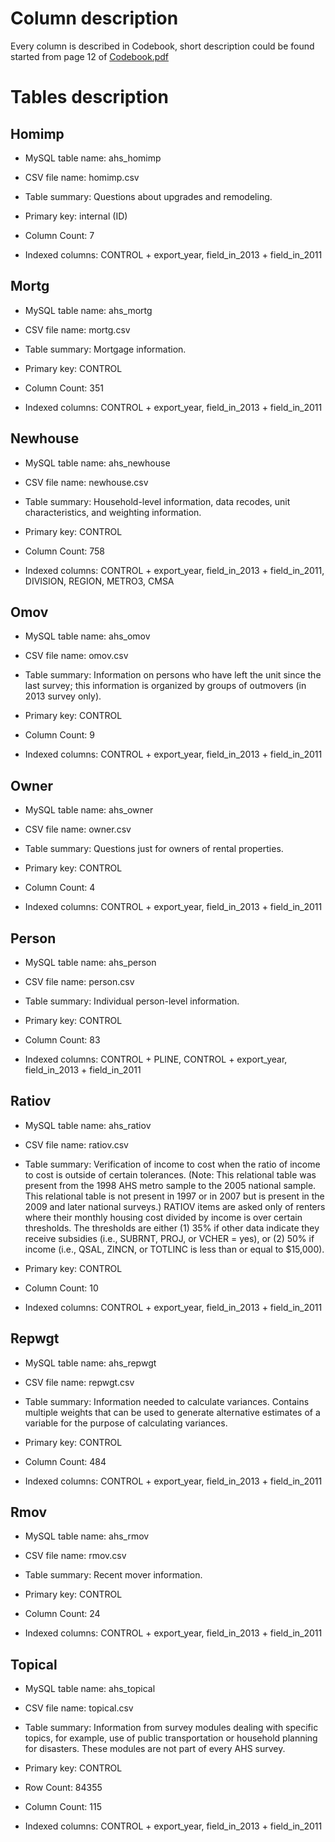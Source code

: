 # Column description

Every column is described in Codebook, short description could be found started from page 12 of [Codebook.pdf](https://github.com/kiote/housing_survey/blob/master/docs/AHS_Codebook.pdf)

# Tables description

## Homimp

* MySQL table name: ahs_homimp
* CSV file name: homimp.csv
* Table summary: Questions about upgrades and remodeling.

* Primary key: internal (ID)
* Column Count: 7
* Indexed columns: CONTROL + export_year, field_in_2013 + field_in_2011

## Mortg

* MySQL table name: ahs_mortg
* CSV file name: mortg.csv
* Table summary: Mortgage information.

* Primary key: CONTROL
* Column Count: 351
* Indexed columns: CONTROL + export_year, field_in_2013 + field_in_2011

## Newhouse 

* MySQL table name: ahs_newhouse
* CSV file name: newhouse.csv
* Table summary: Household-level information, data recodes, unit characteristics, and weighting information.

* Primary key: CONTROL
* Column Count: 758
* Indexed columns: CONTROL + export_year, field_in_2013 + field_in_2011, DIVISION, REGION, METRO3, CMSA

## Omov 

* MySQL table name: ahs_omov
* CSV file name: omov.csv
* Table summary: Information on persons who have left the unit since the last survey; this information is organized by groups of outmovers (in 2013 survey only).

* Primary key: CONTROL
* Column Count: 9
* Indexed columns: CONTROL + export_year, field_in_2013 + field_in_2011

## Owner 

* MySQL table name: ahs_owner
* CSV file name: owner.csv
* Table summary: Questions just for owners of rental properties.

* Primary key: CONTROL
* Column Count: 4
* Indexed columns: CONTROL + export_year, field_in_2013 + field_in_2011

## Person

* MySQL table name: ahs_person
* CSV file name: person.csv
* Table summary: Individual person-level information.

* Primary key: CONTROL
* Column Count: 83
* Indexed columns: CONTROL + PLINE, CONTROL + export_year, field_in_2013 + field_in_2011

## Ratiov

* MySQL table name: ahs_ratiov
* CSV file name: ratiov.csv
* Table summary: Verification of income to cost when the ratio of income to cost is outside of certain tolerances. (Note: This relational table was present from the 1998 AHS metro sample to the 2005 national sample. This relational table is not present in 1997 or in 2007 but is present in the 2009 and later national surveys.) RATIOV items are asked only of renters where their monthly housing cost divided by income is over certain thresholds. The thresholds are either (1) 35% if other data indicate they receive subsidies (i.e., SUBRNT, PROJ, or VCHER = yes), or (2) 50% if income (i.e., QSAL, ZINCN, or TOTLINC is less than or equal to $15,000).

* Primary key: CONTROL
* Column Count: 10
* Indexed columns: CONTROL + export_year, field_in_2013 + field_in_2011

## Repwgt

* MySQL table name: ahs_repwgt
* CSV file name: repwgt.csv
* Table summary: Information needed to calculate variances. Contains multiple weights that can be used to generate alternative estimates of a variable for the
purpose of calculating variances.

* Primary key: CONTROL
* Column Count: 484
* Indexed columns: CONTROL + export_year, field_in_2013 + field_in_2011

## Rmov

* MySQL table name: ahs_rmov
* CSV file name: rmov.csv
* Table summary: Recent mover information.

* Primary key: CONTROL
* Column Count: 24
* Indexed columns: CONTROL + export_year, field_in_2013 + field_in_2011

## Topical

* MySQL table name: ahs_topical
* CSV file name: topical.csv
* Table summary: Information from survey modules dealing with specific topics, for example, use of public transportation or household planning for disasters. These modules are not part of every AHS survey.

* Primary key: CONTROL
* Row Count: 84355
* Column Count: 115
* Indexed columns: CONTROL + export_year, field_in_2013 + field_in_2011
